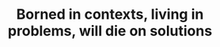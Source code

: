 ﻿---
layout: catalog
title: Borned in contexts, living in problems, will die on solutions
tagline: "The solution/s are tied to one or more issues, and real issues need to be defined on a context. Define first the context and then will describe the issue and the solution."
category: Delivery
---
